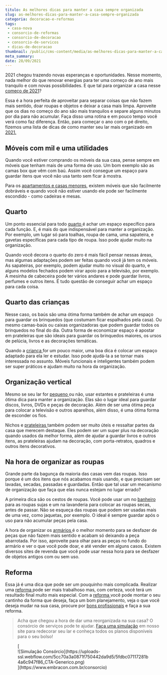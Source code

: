 ```yaml
---
titulo: As melhores dicas para manter a casa sempre organizada
slug: as-melhores-dicas-para-manter-a-casa-sempre-organizada
categoria: decoracao-e-reformas
tags:
 - casa-nova
 - consorcio-de-reformas
 - consorcio-de-decoracao
 - consorcio-de-servicos
 - dicas-de-decoracao
thumbnail: /public/cms-content/media/as-melhores-dicas-para-manter-a-casa-sempre-organizada.jpg
meta_summary: 
date: 28/09/2021
---
```

2021 chegou trazendo novas esperanças e oportunidades. Nesse momento, nada melhor do que renovar energias para ter uma começo de ano mais tranquilo e com novas possibilidades. E que tal para organizar a casa nesse [começo de 2021](https://www.embracon.com.br/blog/como-comecar-2021-com-a-conta-no-azul)?

Essa é a hora perfeita de aproveitar para separar coisas que não fazem mais sentido, doar roupas e objetos e deixar a casa mais limpa. Aproveite que os dias no começo do ano são mais tranquilos e separe alguns minutos por dia para não acumular. Faça disso uma rotina e em pouco tempo você verá como faz diferença. Então, para começar o ano com o pé direito, fizemos uma lista de dicas de como manter seu lar mais organizado em [2021.](https://www.embracon.com.br/blog/como-planejar-se-financeiramente-para-comecar-a-conquistar-seus-objetivos-em-2021)

Móveis com mil e uma utilidades
-------------------------------

Quando você estiver comprando os móveis da sua casa, pense sempre em móveis que tenham mais de uma forma de uso. Um bom exemplo são as camas box que vêm com baú. Assim você consegue um espaço para guardar itens que você não usa tanto sem ficar à mostra.

Para os [apartamentos e casas menores](https://www.embracon.com.br/blog/5-dicas-de-como-otimizar-espaco-em-ambientes-pequenos), existem móveis que são facilmente dobráveis e quando você não estiver usando ele pode ser facilmente escondido - como cadeiras e mesas.

Quarto 
-------

Um ponto essencial para todo [quarto ](https://www.embracon.com.br/blog/saiba-o-que-e-tendencia-em-decoracao-de-quarto-de-casal)é achar um espaço específico para cada função. E, é mais do que indispensável para manter a organização. Por exemplo, um lugar só para toalhas, roupa de cama, uma sapateira, e gavetas específicas para cada tipo de roupa. Isso pode ajudar muito na organização.

Quando você decora o quarto do zero é mais fácil pensar nessas áreas, mas algumas adaptações podem ser feitas quando você já tem os móveis. As sapateiras, por exemplo, podem ajudar muito no visual do quarto, e alguns modelos fechados podem virar apoio para a televisão, por exemplo. A mesinha de cabeceira pode ter vários andares e pode guardar livros, perfumes e outros itens. É tudo questão de conseguir achar um espaço para cada coisa.

Quarto das crianças
-------------------

Nesse caso, os baús são uma ótima forma também de achar um espaço para guardar os brinquedos (que costumam ficar espalhados pela casa). Ou mesmo camas-baús ou caixas organizadoras que podem guardar todos os brinquedos no final do dia. Outra forma de economizar espaço é apostar em prateleiras que são ideais para guardar os brinquedos maiores, os ursos de pelúcia, livros e as decorações temáticas.

Quando a [criança ](https://www.embracon.com.br/blog/saiba-o-que-e-tendencia-em-decoracao-de-quarto-de-crianca)for um pouco maior, uma boa dica é colocar um espaço adaptado para ela ler e estudar. Isso pode ajudá-la a se tornar mais interessada no assunto. Móveis funcionais e inteligentes também podem ser super práticos e ajudam muito na hora da organização.

Organização vertical
--------------------

Mesmo se seu lar for [pequeno ](https://www.embracon.com.br/blog/armarios-planejados-como-usa-los-na-decoracao-e-quais-sao-as-vantagens)ou não, usar estantes e prateleiras é uma ótima dica para manter a organização. Elas são o lugar ideal para guardar discos, livros, DVDs e peças de decoração. Além de ser uma ótima peça para colocar a televisão e outros aparelhos, além disso, é uma ótima forma de esconder os fios.

Nichos e [prateleiras ](https://www.embracon.com.br/blog/como-usar-prateleiras-na-decoracao-da-casa)também podem ser muito úteis e ressaltar partes da casa que merecem destaque. Eles podem ser um super plus na decoração quando usados da melhor forma, além de ajudar a guardar livros e outros itens, as prateleiras ajudam na decoração, com porta-retratos, quadros e outros itens decorativos.

Na hora de organizar as roupas
------------------------------

Grande parte da bagunça da maioria das casas vem das roupas. Isso porque é um dos itens que nós acabamos mais usando, e que precisam ser lavadas, secadas, passadas e guardadas. Então que tal usar um mecanismo de organização que faça que elas nunca estejam no lugar errado?

A primeira dica são os cestos de roupas. Você pode usar um no [banheiro ](https://www.embracon.com.br/blog/reforma-de-banheiro-3-dicas-para-fazer-sem-muita-bagunca)para as roupas sujas e um na lavanderia para colocar as roupas secas, antes de passar. Não se esqueça das roupas que podem ser usadas mais de uma vez, como jaquetas, por exemplo. O ideal é sempre guardar após o uso para não acumular peças pela casa.

A hora de organizar os [armários ](https://www.embracon.com.br/blog/armarios-planejados-como-usa-los-na-decoracao-e-quais-sao-as-vantagens)é o melhor momento para se desfazer de peças que não fazem mais sentido e acabam só deixando a peça abarrotada. Por isso, aproveite para olhar para as peças no fundo do armário e ver o que você pode doar, e até vender em alguns casos. Existem diversos sites de revenda que você pode usar nessa hora para se desfazer de objetos antigos com ou sem uso.

Reforma
-------

Essa já é uma dica que pode ser um pouquinho mais complicada. Realizar uma [reforma ](https://www.embracon.com.br/blog/quer-reformar-sua-casa-nos-temos-5-dicas-para-voce-se-inspirar)pode ser mais trabalhoso mas, com certeza, você terá um resultado final muito mais especial. Com a [reforma ](https://www.embracon.com.br/blog/quando-e-por-que-reformar-a-sua-casa-saiba-aqui)você pode montar o seu cantinho da forma que deseja, faça um bom planejamento, veja o que você deseja mudar na sua casa, procure por [bons profissionais](https://www.embracon.com.br/blog/afinal-preciso-de-um-engenheiro-de-obras-para-reformar-a-minha-casa) e faça a sua reforma.

> Acha que chegou a hora de dar uma reorganizada na sua casa? O consórcio de serviços pode te ajudar. [Faça uma simulação](https://www.embracon.com.br/consorcio) em nosso site para redecorar seu lar e conheça todos os planos disponíveis para o seu bolso!

<figure class="w-richtext-figure-type-image w-richtext-align-center">[<div>![Simulação Consórcio](https://uploads-ssl.webflow.com/5cc70a3a0871f750442da9d5/5fdbc07117281b4a6c947f86_CTA-Generico.png)</div>](https://www.embracon.com.br/consorcio)</figure>
